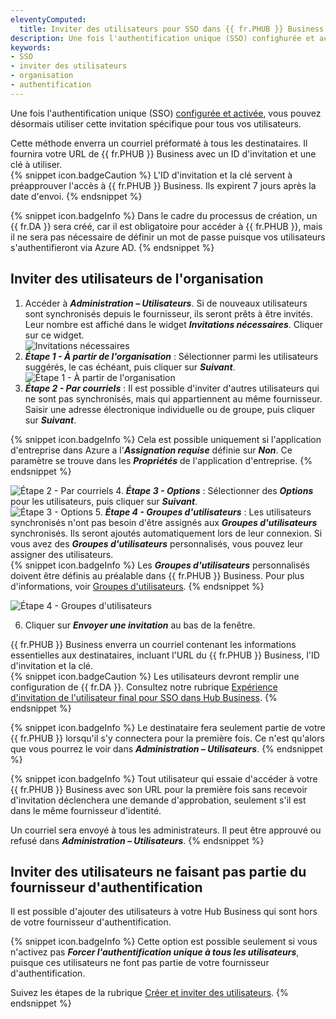 ```yaml
---
eleventyComputed:
  title: Inviter des utilisateurs pour SSO dans {{ fr.PHUB }} Business
description: Une fois l'authentification unique (SSO) confighurée et activée, invitez vos utilisateurs dans votre Hub en suivant ces étapes.
keywords:
- SSO
- inviter des utilisateurs
- organisation
- authentification
---
```

Une fois l'authentification unique (SSO) [configurée et activée](HUB_Connect_AzureAD_Office365_Authentification), vous pouvez désormais utiliser cette invitation spécifique pour tous vos utilisateurs.  

Cette méthode enverra un courriel préformaté à tous les destinataires. Il fournira votre URL de {{ fr.PHUB }} Business avec un ID d'invitation et une clé à utiliser.  
{% snippet icon.badgeCaution %} 
L'ID d'invitation et la clé servent à préapprouver l'accès à {{ fr.PHUB }} Business. Ils expirent 7 jours après la date d'envoi. 
{% endsnippet %}  
 
{% snippet icon.badgeInfo %} 
Dans le cadre du processus de création, un {{ fr.DA }} sera créé, car il est obligatoire pour accéder à {{ fr.PHUB }}, mais il ne sera pas nécessaire de définir un mot de passe puisque vos utilisateurs s'authentifieront via Azure AD. 
{% endsnippet %}  
 
## Inviter des utilisateurs de l'organisation 

1. Accéder à ***Administration – Utilisateurs***. Si de nouveaux utilisateurs sont synchronisés depuis le fournisseur, ils seront prêts à être invités. Leur nombre est affiché dans le widget ***Invitations nécessaires***. Cliquer sur ce widget.  
![Invitations nécessaires](/img/fr/hub/Hub4164.png)
2. ***Étape 1 - À partir de l'organisation*** : Sélectionner parmi les utilisateurs suggérés, le cas échéant, puis cliquer sur ***Suivant***.  
![Étape 1 - À partir de l'organisation](/img/fr/hub/Hub2058.png) 
3. ***Étape 2 - Par courriels*** : Il est possible d'inviter d'autres utilisateurs qui ne sont pas synchronisés, mais qui appartiennent au même fournisseur. Saisir une adresse électronique individuelle ou de groupe, puis cliquer sur ***Suivant***.  

{% snippet icon.badgeInfo %} 
Cela est possible uniquement si l'application d'entreprise dans Azure a l'***Assignation requise*** définie sur ***Non***. Ce paramètre se trouve dans les ***Propriétés*** de l'application d'entreprise. 
{% endsnippet %}  
 
![Étape 2 - Par courriels](/img/fr/hub/Hub2059.png) 
4. ***Étape 3 - Options*** : Sélectionner des ***Options*** pour les utilisateurs, puis cliquer sur ***Suivant***.  
![Étape 3 - Options](/img/fr/hub/Hub2060.png) 
5. ***Étape 4 - Groupes d'utilisateurs*** : Les utilisateurs synchronisés n'ont pas besoin d'être assignés aux ***Groupes d'utilisateurs*** synchronisés. Ils seront ajoutés automatiquement lors de leur connexion. Si vous avez des ***Groupes d'utilisateurs*** personnalisés, vous pouvez leur assigner des utilisateurs.  
{% snippet icon.badgeInfo %} 
Les ***Groupes d'utilisateurs*** personnalisés doivent être définis au préalable dans {{ fr.PHUB }} Business. Pour plus d'informations, voir [Groupes d'utilisateurs](/fr/hub/web-interface/hub-overview/administration/management/user-groups/). 
{% endsnippet %}  
 
![Étape 4 - Groupes d'utilisateurs](/img/fr/hub/Hub2061.png) 

6. Cliquer sur ***Envoyer une invitation*** au bas de la fenêtre.  

{{ fr.PHUB }} Business enverra un courriel contenant les informations essentielles aux destinataires, incluant l'URL du {{ fr.PHUB }} Business, l'ID d'invitation et la clé.  
{% snippet icon.badgeCaution %} 
Les utilisateurs devront remplir une configuration de {{ fr.DA }}. Consultez notre rubrique [Expérience d'invitation de l'utilisateur final pour SSO dans Hub Business](/fr/hub/getting-started/get-started-sso-hub-business/invite-users-SSO-hub-business/end-user-experience/). 
{% endsnippet %}  
 
{% snippet icon.badgeInfo %} 
Le destinataire fera seulement partie de votre {{ fr.PHUB }} lorsqu'il s'y connectera pour la première fois. Ce n'est qu'alors que vous pourrez le voir dans ***Administration – Utilisateurs***.
{% endsnippet %}  
 
{% snippet icon.badgeInfo %} 
Tout utilisateur qui essaie d'accéder à votre {{ fr.PHUB }} Business avec son URL pour la première fois sans recevoir d'invitation déclenchera une demande d'approbation, seulement s'il est dans le même fournisseur d'identité.  

Un courriel sera envoyé à tous les administrateurs. Il peut être approuvé ou refusé dans ***Administration – Utilisateurs***. 
{% endsnippet %}  
 
## Inviter des utilisateurs ne faisant pas partie du fournisseur d'authentification

Il est possible d'ajouter des utilisateurs à votre Hub Business qui sont hors de votre fournisseur d'authentification.  

{% snippet icon.badgeInfo %} 
Cette option est possible seulement si vous n'activez pas ***Forcer l'authentification unique à tous les utilisateurs***, puisque ces utilisateurs ne font pas partie de votre fournisseur d'authentification.

Suivez les étapes de la rubrique [Créer et inviter des utilisateurs](/fr/hub/web-interface/hub-overview/administration/management/users/create-invite-users/index).
{% endsnippet %} 

